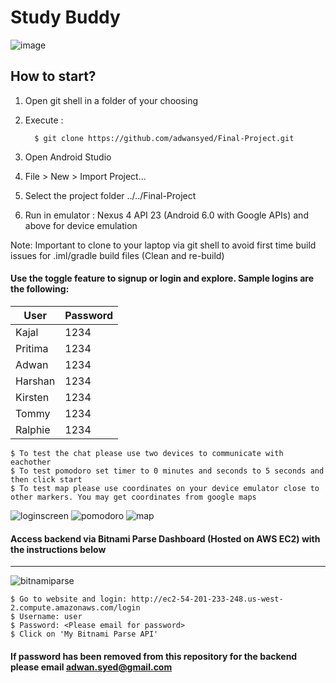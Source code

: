 # Study Buddy
![image](https://user-images.githubusercontent.com/1751112/34926622-ad783188-f97e-11e7-91bf-34c34028bc96.png)

## How to start?

1. Open git shell in a folder of your choosing
2. Execute :

         $ git clone https://github.com/adwansyed/Final-Project.git
         
3. Open Android Studio
4. File > New > Import Project...
5. Select the project folder ../../Final-Project
6. Run in emulator : Nexus 4 API 23 (Android 6.0 with Google APIs) and above for device emulation
	
Note: Important to clone to your laptop via git shell to avoid first time build issues for .iml/gradle build files (Clean and re-build)
	 
#### Use the toggle feature to signup or login and explore. Sample logins are the following:

| User    | Password | 
|---------|----------|
| Kajal   | 1234     |
| Pritima | 1234     |
| Adwan   | 1234     |
| Harshan | 1234     |
| Kirsten | 1234     |
| Tommy   | 1234     |
| Ralphie | 1234     |
 
    $ To test the chat please use two devices to communicate with eachother
    $ To test pomodoro set timer to 0 minutes and seconds to 5 seconds and then click start
    $ To test map please use coordinates on your device emulator close to other markers. You may get coordinates from google maps

![loginscreen](https://user-images.githubusercontent.com/1751112/34053599-69bddec6-e195-11e7-9426-e4ab1e949944.JPG) ![pomodoro](https://user-images.githubusercontent.com/1751112/34053628-8441de0a-e195-11e7-8024-57b922cee309.JPG) ![map](https://user-images.githubusercontent.com/1751112/34053662-a3345d56-e195-11e7-8bc2-f44c92fb5fdc.JPG)

#### Access backend via Bitnami Parse Dashboard (Hosted on AWS EC2) with the instructions below
--------------
![bitnamiparse](https://user-images.githubusercontent.com/1751112/34023459-13e2b210-e113-11e7-8306-ab6036feda6b.JPG)

    $ Go to website and login: http://ec2-54-201-233-248.us-west-2.compute.amazonaws.com/login
    $ Username: user
    $ Password: <Please email for password>
    $ Click on 'My Bitnami Parse API'

#### If password has been removed from this repository for the backend please email adwan.syed@gmail.com

